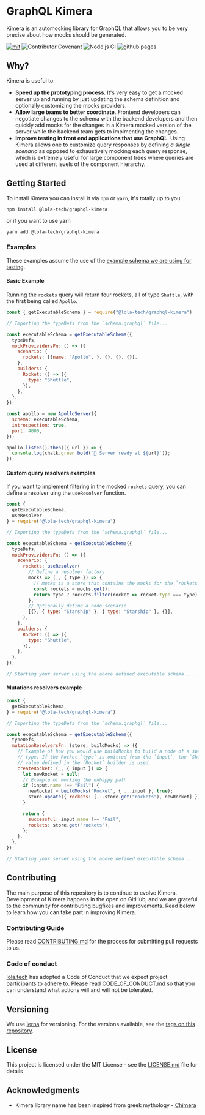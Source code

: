 # GraphQL Kimera

Kimera is an automocking library for GraphQL that allows you to be very precise about how mocks should be generated.

[![mit](https://img.shields.io/badge/license-MIT-blue)](https://img.shields.io/badge/license-MIT-blue) ![Contributor Covenant](https://img.shields.io/badge/Contributor%20Covenant-v2.0%20adopted-ff69b4.svg) ![Node.js CI](https://github.com/lola-tech/graphql-kimera/workflows/Node.js%20CI/badge.svg) ![github pages](https://github.com/lola-tech/graphql-kimera/workflows/github%20pages/badge.svg)

## Why?

Kimera is useful to:

- **Speed up the prototyping process**. It's very easy to get a mocked server up and running by just updating the schema definition and optionally customizing the mocks providers.
- **Allow large teams to better coordinate**. Frontend developers can negotiate changes to the schema with the backend developers and then quickly add mocks for the changes in a Kimera mocked version of the server while the backend team gets to implmenting the changes.
- **Improve testing in front end applications that use GraphQL**. Using Kimera allows one to customize query responses by defining _a single scenario_ as opposed to exhaustively mocking each query response, which is extremely useful for large component trees where queries are used at different levels of the component hierarchy.

## Getting Started

To install Kimera you can install it via `npm` or `yarn`, it's totally up to you.

```
npm install @lola-tech/graphql-kimera
```

or if you want to use yarn

```
yarn add @lola-tech/graphql-kimera
```

### Examples

These examples assume the use of the [example schema we are using for testing](https://github.com/lola-tech/graphql-kimera/blob/master/packages/graphql-kimera/src/__test__/example.schema.graphql).

#### Basic Example

Running the `rockets` query will return four rockets, all of type `Shuttle`, with the first being called `Apollo`.

```js
const { getExecutableSchema } = require("@lola-tech/graphql-kimera")

// Importing the typeDefs from the `schema.graphql` file...

const executableSchema = getExecutableSchema({
  typeDefs,
  mockProvividersFn: () => ({
    scenario: {
      rockets: [{name: "Apollo", }, {}, {}, {}],
    },
    builders: {
      Rocket: () => ({
        type: "Shuttle",
      }),
    },
  },
});

const apollo = new ApolloServer({
  schema: executableSchema,
  introspection: true,
  port: 4000,
});

apollo.listen().then(({ url }) => {
  console.log(chalk.green.bold(`🚀 Server ready at ${url}`));
});
```

#### Custom query resolvers examples

If you want to implement filtering in the mocked `rockets` query, you can define
a resolver uing the `useResolver` function.

```js
const {
  getExecutableSchema,
  useResolver
} = require("@lola-tech/graphql-kimera")

// Importing the typeDefs from the `schema.graphql` file...

const executableSchema = getExecutableSchema({
  typeDefs,
  mockProvividersFn: () => ({
    scenario: {
      rockets: useResolver(
        // Define a resolver factory
        mocks => (_, { type }) => {
          // mocks is a store that contains the mocks for the `rockets` query
          const rockets = mocks.get();
          return type ? rockets.filter(rocket => rocket.type === type) : rockets;
        },
        // Optionally define a node scenario
        [{}, { type: "Starship" }, { type: "Starship" }, {}],
      ),
    },
    builders: {
      Rocket: () => ({
        type: "Shuttle",
      }),
    },
  },
});

// Starting your server using the above defined executable schema ....
```

#### Mutations resolvers example

```js
const {
  getExecutableSchema,
} = require("@lola-tech/graphql-kimera")

// Importing the typeDefs from the `schema.graphql` file...

const executableSchema = getExecutableSchema({
  typeDefs,
  mutationResolversFn: (store, buildMocks) => ({
    // Example of how you would use buildMocks to build a node of a specific
    // type. If the Rocket `type` is omitted from the `input`, the `Shuttle`
    // value defined in the `Rocket` builder is used.
    createRocket: (_, { input }) => {
      let newRocket = null;
      // Example of mocking the unhappy path
      if (input.name !== "Fail") {
        newRocket = buildMocks("Rocket", { ...input }, true);
        store.update({ rockets: [...store.get("rockets"), newRocket] });
      }

      return {
        successful: input.name !== "Fail",
        rockets: store.get("rockets"),
      };
    },
  },
});

// Starting your server using the above defined executable schema ....
```

## Contributing

The main purpose of this repository is to continue to evolve Kimera. Development of Kimera happens in the open on GitHub, and we are grateful to the community for contributing bugfixes and improvements. Read below to learn how you can take part in improving Kimera.

### Contributing Guide

Please read [CONTRIBUTING.md](https://github.com/lola-tech/graphql-kimera/blob/master/CONTRIBUTING.md) for the process for submitting pull requests to us.

### Code of conduct

[lola.tech](https://www.lola.tech/) has adopted a Code of Conduct that we expect project participants to adhere to. Please read [CODE_OF_CONDUCT.md](https://github.com/lola-tech/graphql-kimera/blob/master/CODE_OF_CONDUCT.md) so that you can understand what actions will and will not be tolerated.

## Versioning

We use [lerna](https://lerna.js.org/) for versioning. For the versions available, see the [tags on this repository](https://github.com/lola-tech/graphql-kimera/tags).

## License

This project is licensed under the MIT License - see the [LICENSE.md](LICENSE.md) file for details

## Acknowledgments

- Kimera library name has been inspired from greek mythology - [Chimera](<https://en.wikipedia.org/wiki/Chimera_(mythology)>)
